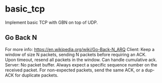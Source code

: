 # basic_tcp
Implement basic TCP with GBN on top of UDP. 

## Go Back N
For more info: https://en.wikipedia.org/wiki/Go-Back-N_ARQ 
Client: Keep a window of size N packets, sending N packets before requiring an ACK. Upon timeout, resend all packets in the window. Can handle cumulative ack.
Server: No packet buffer. Always expect a specific sequence number on the received packet. For non-expected packets, send the same ACK, or a dup-ACK for duplicate packets.
